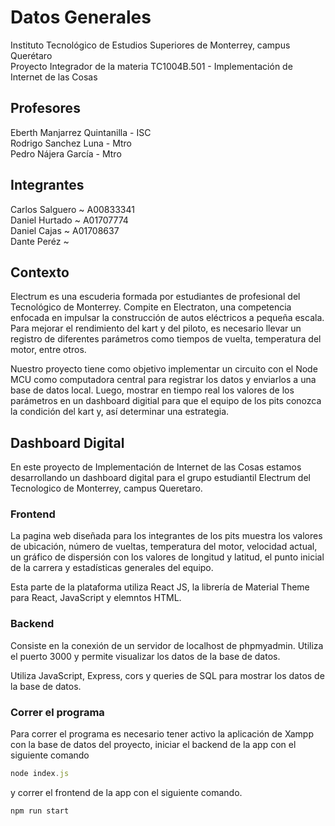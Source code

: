 # Datos Generales

Instituto Tecnológico de Estudios Superiores de Monterrey, campus Querétaro \
Proyecto Integrador de la materia TC1004B.501 - Implementación de Internet de las Cosas

## Profesores

Eberth Manjarrez Quintanilla - ISC \
Rodrigo Sanchez Luna - Mtro \
Pedro Nájera García - Mtro

## Integrantes

Carlos Salguero ~ A00833341 \
Daniel Hurtado ~ A01707774 \
Daniel Cajas ~ A01708637 \
Dante Peréz ~

## Contexto

Electrum es una escuderia formada por estudiantes de profesional del Tecnológico de Monterrey. Compite en Electraton, una competencia enfocada en impulsar la construcción de autos eléctricos a pequeña escala. Para mejorar el rendimiento del kart y del piloto, es necesario llevar un registro de diferentes parámetros como tiempos de vuelta, temperatura del motor, entre otros.

Nuestro proyecto tiene como objetivo implementar un circuito con el Node MCU como computadora central para registrar los datos y enviarlos a una base de datos local. Luego, mostrar en tiempo real los valores de los parámetros en un dashboard digitial para que el equipo de los pits conozca la condición del kart y, así determinar una estrategia.

## Dashboard Digital

En este proyecto de Implementación de Internet de las Cosas estamos desarrollando
un dashboard digital para el grupo estudiantil Electrum del Tecnologico de Monterrey,
campus Queretaro.

### Frontend

La pagina web diseñada para los integrantes de los pits muestra los valores de
ubicación, número de vueltas, temperatura del motor, velocidad actual, un gráfico de
dispersión con los valores de longitud y latitud, el punto inicial de la carrera y
estadísticas generales del equipo.

Esta parte de la plataforma utiliza React JS, la librería de Material Theme para React,
JavaScript y elemntos HTML.

### Backend

Consiste en la conexión de un servidor de localhost de phpmyadmin. Utiliza el puerto
3000 y permite visualizar los datos de la base de datos.

Utiliza JavaScript, Express, cors y queries de SQL para mostrar los datos de la base
de datos.

### Correr el programa

Para correr el programa es necesario tener activo la aplicación de Xampp con la base
de datos del proyecto, iniciar el backend de la app con el siguiente comando

```js
node index.js
```

y correr el frontend de la app con el siguiente comando.

```js
npm run start
```
